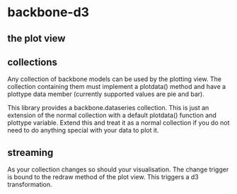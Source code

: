# backbone-d3

## the plot view

## collections
Any collection of backbone models can be used by the plotting view. The collection containing them must implement a plotdata() method and have a plottype data member (currently supported values are pie and bar). 

This library provides a backbone.dataseries collection. This is just an extension of the normal collection with a default plotdata() function and plottype variable. Extend this and treat it as a normal collection if you do not need to do anything special with your data to plot it. 
 
## streaming
As your collection changes so should your visualisation. The change trigger is bound to the redraw method of the plot view. This triggers a d3 transformation. 